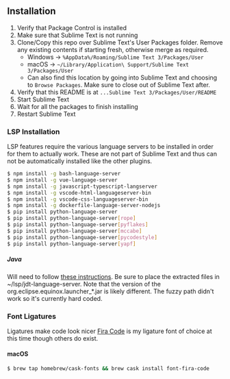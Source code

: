 ## Installation
1. Verify that Package Control is installed
2. Make sure that Sublime Text is not running
3. Clone/Copy this repo over Sublime Text's User Packages folder. Remove any existing contents if starting fresh, otherwise merge as required.
    * Windows -> `%AppData%/Roaming/Sublime Text 3/Packages/User`
    * macOS -> `~/Library/Application\ Support/Sublime Text 3/Packages/User`
    * Can also find this location by going into Sublime Text and choosing to `Browse Packages`. Make sure to close out of Sublime Text after.
4. Verify that this README is at `...Sublime Text 3/Packages/User/README`
4. Start Sublime Text
5. Wait for all the packages to finish installing
6. Restart Sublime Text

### LSP Installation
LSP features require the various language servers to be installed in order for them to actually work. These are not part of Sublime Text and thus can not be automatically installed like the other plugins.

```sh
$ npm install -g bash-language-server
$ npm install -g vue-language-server
$ npm install -g javascript-typescript-langserver
$ npm install -g vscode-html-languageserver-bin
$ npm install -g vscode-css-languageserver-bin
$ npm install -g dockerfile-language-server-nodejs
$ pip install python-language-server
$ pip install python-language-server[rope]
$ pip install python-language-server[pyflakes]
$ pip install python-language-server[mccabe]
$ pip install python-language-server[pycodestyle]
$ pip install python-language-server[yapf]
```
##### Java
Will need to follow [these instructions](https://lsp.readthedocs.io/en/latest/#java). Be sure to place the extracted files in ~/lsp/jdt-language-server. Note that the version of the org.eclipse.equinox.launcher_*.jar is likely different. The fuzzy path didn't work so it's currently hard coded.

### Font Ligatures
Ligatures make code look nicer [Fira Code](https://github.com/tonsky/FiraCode) is my ligature font of choice at this time though others do exist.

#### macOS
```sh
$ brew tap homebrew/cask-fonts && brew cask install font-fira-code
```
